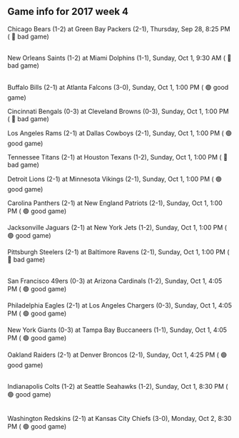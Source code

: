 ## Game info for 2017 week 4
Chicago Bears (1-2) at Green Bay Packers (2-1), Thursday, Sep 28, 8:25 PM (	:red_circle: bad game)

<br/>New Orleans Saints (1-2) at Miami Dolphins (1-1), Sunday, Oct 1, 9:30 AM (	:red_circle: bad game)

<br/>Buffalo Bills (2-1) at Atlanta Falcons (3-0), Sunday, Oct 1, 1:00 PM (	:green_circle: good game)

Cincinnati Bengals (0-3) at Cleveland Browns (0-3), Sunday, Oct 1, 1:00 PM (	:red_circle: bad game)

Los Angeles Rams (2-1) at Dallas Cowboys (2-1), Sunday, Oct 1, 1:00 PM (	:green_circle: good game)

Tennessee Titans (2-1) at Houston Texans (1-2), Sunday, Oct 1, 1:00 PM (	:red_circle: bad game)

Detroit Lions (2-1) at Minnesota Vikings (2-1), Sunday, Oct 1, 1:00 PM (	:green_circle: good game)

Carolina Panthers (2-1) at New England Patriots (2-1), Sunday, Oct 1, 1:00 PM (	:green_circle: good game)

Jacksonville Jaguars (2-1) at New York Jets (1-2), Sunday, Oct 1, 1:00 PM (	:green_circle: good game)

Pittsburgh Steelers (2-1) at Baltimore Ravens (2-1), Sunday, Oct 1, 1:00 PM (	:red_circle: bad game)

<br/>San Francisco 49ers (0-3) at Arizona Cardinals (1-2), Sunday, Oct 1, 4:05 PM (	:green_circle: good game)

Philadelphia Eagles (2-1) at Los Angeles Chargers (0-3), Sunday, Oct 1, 4:05 PM (	:green_circle: good game)

New York Giants (0-3) at Tampa Bay Buccaneers (1-1), Sunday, Oct 1, 4:05 PM (	:green_circle: good game)

Oakland Raiders (2-1) at Denver Broncos (2-1), Sunday, Oct 1, 4:25 PM (	:green_circle: good game)

<br/>Indianapolis Colts (1-2) at Seattle Seahawks (1-2), Sunday, Oct 1, 8:30 PM (	:green_circle: good game)

<br/>Washington Redskins (2-1) at Kansas City Chiefs (3-0), Monday, Oct 2, 8:30 PM (	:green_circle: good game)


